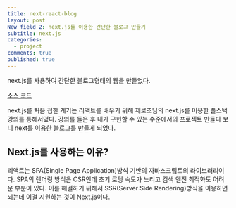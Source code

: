 ```yaml
---
title: next-react-blog
layout: post
New field 2: next.js를 이용한 간단한 블로그 만들기
subtitle: next.js
categories:
  - project
comments: true
published: true
---
```


next.js를 사용하여 간단한 블로그형태의 웹을 만들었다.

[소스 코드](https://github.com/ody0401/next-react-blog)

next.js를 처음 접한 계기는 리액트를 배우기 위해 제로초님의 next.js를 이용한 풀스택 강의를 통해서였다.
강의를 들은 후 내가 구현할 수 있는 수준에서의 프로젝트 만들다 보니 next를 이용한 블로그를 만들게 되었다.

## Next.js를 사용하는 이유?

리액트는 SPA(Single Page Application)방식 기반의 자바스크립트의 라이브러리이다. SPA의 렌더링 방식은 CSR인데 초기 로딩 속도가 느리고 검색 엔진 최적화도 어려운 부분이 있다. 이를 해결하기 위해서 SSR(Server Side Rendering)방식을 이용하면 되는데 이걸 지원하는 것이 Next.js이다.
